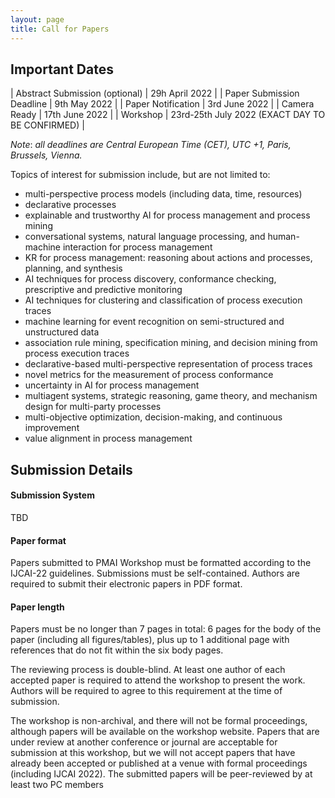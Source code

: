 ```yaml
---
layout: page
title: Call for Papers
---
```


## Important Dates

| Abstract Submission (optional) | 29h April 2022                                  |
| Paper Submission Deadline      | 9th May 2022                                    |
| Paper Notification             | 3rd June 2022                                   |
| Camera Ready                   | 17th June 2022                                  |
| Workshop                       | 23rd-25th July 2022 (EXACT DAY TO BE CONFIRMED) |

*Note*: _all deadlines are Central European Time (CET), UTC +1, Paris, Brussels, Vienna._

Topics of interest for submission include, but are not limited to:
 - multi-perspective process models (including data, time, resources)
 - declarative processes
 - explainable and trustworthy AI for process management and process mining
 - conversational systems, natural language processing, and human-machine interaction for process management
 - KR for process management: reasoning about actions and processes, planning, and synthesis
 - AI techniques for process discovery, conformance checking, prescriptive and predictive monitoring
 - AI techniques for clustering and classification of process execution traces
 - machine learning for event recognition on semi-structured and unstructured data
 - association rule mining, specification mining, and decision mining from process execution traces
 - declarative-based multi-perspective representation of process traces
 - novel metrics for the measurement of process conformance
 - uncertainty in AI for process management
 - multiagent systems, strategic reasoning, game theory, and mechanism design for multi-party processes
 - multi-objective optimization, decision-making, and continuous improvement
 - value alignment in process management

## Submission Details 

#### Submission System
TBD
#### Paper format
Papers submitted to PMAI Workshop must be formatted according to the IJCAI-22 guidelines. Submissions must be self-contained. Authors are required to submit their electronic papers in PDF format.
#### Paper length
Papers must be no longer than 7 pages in total: 6 pages for the body of the paper (including all figures/tables), plus up to 1 additional page with references that do not fit within the six body pages. 

The reviewing process is double-blind. At least one author of each accepted paper is required to attend the workshop to present the work. Authors will be required to agree to this requirement at the time of submission.

The workshop is non-archival, and there will not be formal proceedings, although papers will be available on the workshop website. Papers that are under review at another conference or journal are acceptable for submission at this workshop, but we will not accept papers that have already been accepted or published at a venue with formal proceedings (including IJCAI 2022). The submitted papers will be peer-reviewed by at least two PC members